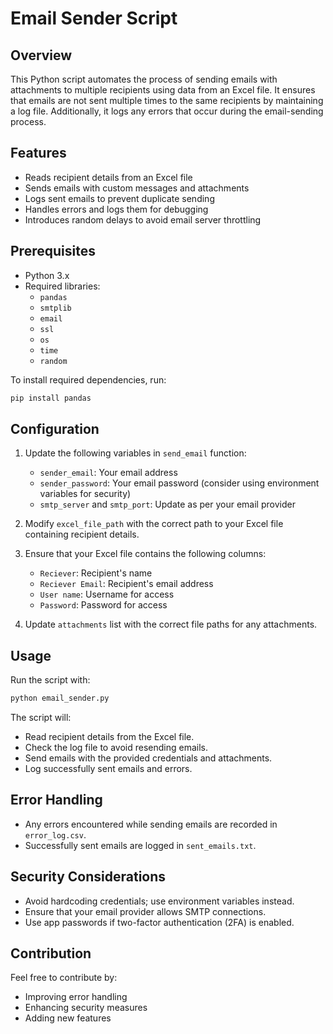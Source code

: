 # Email Sender Script

## Overview
This Python script automates the process of sending emails with attachments to multiple recipients using data from an Excel file. It ensures that emails are not sent multiple times to the same recipients by maintaining a log file. Additionally, it logs any errors that occur during the email-sending process.

## Features
- Reads recipient details from an Excel file
- Sends emails with custom messages and attachments
- Logs sent emails to prevent duplicate sending
- Handles errors and logs them for debugging
- Introduces random delays to avoid email server throttling

## Prerequisites
- Python 3.x
- Required libraries:
  - `pandas`
  - `smtplib`
  - `email`
  - `ssl`
  - `os`
  - `time`
  - `random`

To install required dependencies, run:
```sh
pip install pandas
```

## Configuration
1. Update the following variables in `send_email` function:
   - `sender_email`: Your email address
   - `sender_password`: Your email password (consider using environment variables for security)
   - `smtp_server` and `smtp_port`: Update as per your email provider

2. Modify `excel_file_path` with the correct path to your Excel file containing recipient details.

3. Ensure that your Excel file contains the following columns:
   - `Reciever`: Recipient's name
   - `Reciever Email`: Recipient's email address
   - `User name`: Username for access
   - `Password`: Password for access

4. Update `attachments` list with the correct file paths for any attachments.

## Usage
Run the script with:
```sh
python email_sender.py
```

The script will:
- Read recipient details from the Excel file.
- Check the log file to avoid resending emails.
- Send emails with the provided credentials and attachments.
- Log successfully sent emails and errors.

## Error Handling
- Any errors encountered while sending emails are recorded in `error_log.csv`.
- Successfully sent emails are logged in `sent_emails.txt`.

## Security Considerations
- Avoid hardcoding credentials; use environment variables instead.
- Ensure that your email provider allows SMTP connections.
- Use app passwords if two-factor authentication (2FA) is enabled.

## Contribution
Feel free to contribute by:
- Improving error handling
- Enhancing security measures
- Adding new features
